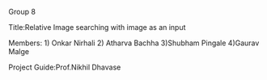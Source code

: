 Group 8

Title:Relative Image searching with image as an input  

Members: 1) Onkar Nirhali 2) Atharva Bachha 3)Shubham Pingale 4)Gaurav Malge

Project Guide:Prof.Nikhil Dhavase

